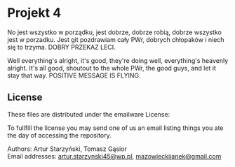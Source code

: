 # Projekt 4

No jest wszystko w porządku, jest dobrze, dobrze robią, dobrze wszystko jest w porzadku. Jest git pozdrawiam cały PWr, dobrych chłopaków i niech się to trzyma. DOBRY PRZEKAZ LECI.

Well everything's alright, it's good, they're doing well, everything's heavenly alright. It's all good, shoutout to the whole PWr, the good guys, and let it stay that way. POSITIVE MESSAGE IS FLYING.
## License

These files are distributed under the emailware License:

To fullfill the license you may send one of us an email listing things you ate the day of accessing the repository.

Authors: Artur Starzyński, Tomasz Gąsior  
Email addresses: artur.starzynski45@wp.pl, mazowieckijanek@gmail.com
